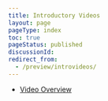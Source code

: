 ```yaml
---
title: Introductory Videos
layout: page
pageType: index
toc: true
pageStatus: published
discussionId: 
redirect_from: 
  - /preview/introvideos/
---
```


- [Video Overview](https://youtu.be/RCJsST0xBCE)